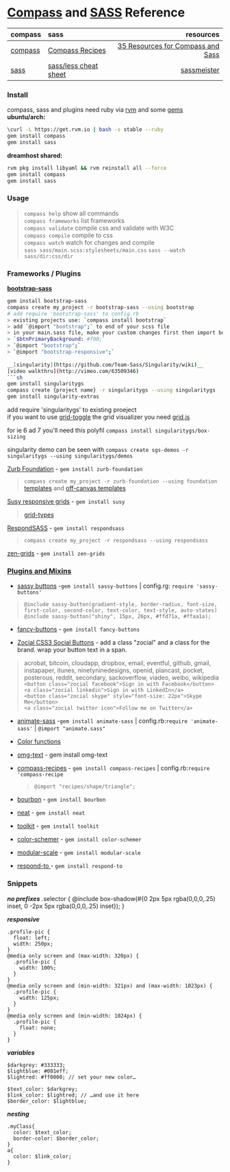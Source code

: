 [Compass](http://compass-style.org/) and [SASS](http://sass-lang.com) Reference
========================================
| compass   | sass          |  resources         |
| --------- |:------------- | -------------:| 
|[compass](http://compass-style.org/reference/compass/)|[Compass Recipes](http://compass-recipes.moox.fr/) |[35 Resources for Compass and Sass](http://fuelyourcoding.com/35-great-resources-for-compass-and-sass/)|
|[sass](http://sass-lang.com/docs/yardoc/file.SASS_REFERENCE.html)|[sass/less cheat sheet](https://gist.github.com/chriseppstein/674726)|[sassmeister](http://sassmeister.com/)|

 
### Install
compass, sass and plugins need ruby via [rvm](https://rvm.io/rvm/install/) and some [gems](http://guides.rubygems.org/command-reference/)   
__ubuntu/arch:__   
```sh
\curl -L https://get.rvm.io | bash -s stable --ruby
gem install compass
gem install sass
```   
__dreamhost shared:__
```sh
rvm pkg install libyaml && rvm reinstall all --force
gem install compass
gem install sass
```
### Usage
>`compass help`          show all commands  
>`compass frameworks`     list frameworks   
>`compass validate`      compile css and validate with W3C  
>`compass compile`      compile to css  
>`compass watch`      watch for changes and compile  
>`sass sass/main.scss:stylesheets/main.css`
>`sass --watch sass/dir:css/dir`

### Frameworks / Plugins

[__bootstrap-sass__](https://github.com/thomas-mcdonald/bootstrap-sass)
```sh
gem install bootstrap-sass 
compass create my_project -r bootstrap-sass --using bootstrap
# add require 'bootstrap-sass' to config.rb  
> existing projects use: `compass install bootstrap`  
> add `@import "bootstrap";` to end of your scss file   
> in your main.sass file, make your custom changes first then import boostrap to overide   
> `$btnPrimaryBackground: #f00;`  
> `@import "bootstrap";`  
> `@import "bootstrap-responsive";`    
    
__[singularity](https://github.com/Team-Sass/Singularity/wiki)__    
[video walkthru](http://vimeo.com/63509346)   
```sh
gem install singularitygs
compass create {project name} -r singularitygs --using singularitygs
gem install singularity-extras
```
add require 'singularitygs' to existing proeject    
if you want to use [grid-toggle](https://github.com/Team-Sass/Singularity/wiki/Creating-Grids#visualizing-your-grids) the grid visualizer you need [grid.js](https://github.com/Team-Sass/Singularity/blob/1.x.x/templates/project/grid.js)

for ie 6 ad 7 you'll need this polyfil `compass install singularitygs/box-sizing`

singularity demo can be seen with `compass create sgs-demos -r singularitygs --using singularitygs/demos`

[Zurb Foundation](http://foundation.zurb.com/docs/sass.html) - `gem install zurb-foundation`
> `compass create my_project -r zurb-foundation --using foundation`  
> [templates](http://foundation.zurb.com/templates.php) and [off-canvas templates](http://www.zurb.com/playground/off-canvas-layouts)

[Susy responsive grids](http://susy.oddbird.net/) - `gem install susy`
> [grid-types](http://susy.oddbird.net/demos/grid-types/)

[RespondSASS](http://my-html-codes.com/respondsass/index.html) - `gem install respondsass`
> `compass create my_project -r respondsass --using respondsass`

[zen-grids](http://zengrids.com/) - `gem install zen-grids`


### [Plugins and Mixins](http://thesassway.com/projects)

- [sassy buttons](http://jaredhardy.com/sassy-buttons/) -`gem install sassy-buttons` | config.rg: `require 'sassy-buttons'`  
> `@include sassy-button(gradient-style, border-radius, font-size, first-color, second-color, text-color, text-style, auto-states)`  
> `@include sassy-button("shiny", 15px, 26px, #ffd71a, #ffaa1a);`  

- [fancy-buttons](xxx) - `gem install fancy-buttons`

- [Zocial CSS3 Social Buttons](http://zocial.smcllns.com/sample.html) - add a class "zocial" and a class for the brand. wrap your button text in a span. 
> acrobat,  bitcoin,  cloudapp,  dropbox,  email,  eventful, github, gmail, instapaper, itunes, ninetyninedesigns, openid, plancast, pocket, posterous, reddit, secondary, sackoverflow, viadeo, weibo, wikipedia  
>`<button class="zocial facebook">Sign in with Facebook</button>`  
`<a class="zocial linkedin">Sign in with LinkedIn</a>`  
`<button class="zocial skype" style="font-size: 22px">Skype Me</button>`  
`<a class="zocial twitter icon">Follow me on Twitter</a>`  

- [animate-sass](http://daneden.me/animate/) -`gem install animate-sass`  | config.rb:`require 'animate-sass'` | `@import "animate.sass"`

- [Color functions](http://robots.thoughtbot.com/post/12974565313/controlling-color-with-sass-color-functions)

- [omg-text](http://jaredhardy.com/omg-text/) - gem install omg-text

- [compass-recipes](http://compass-recipes.moox.fr/) - `gem install compass-recipes`  |   config.rb:`require 'compass-recipe`
    > `@import "recipes/shape/triangle";`

- [bourbon](http://bourbon.io/docs/) - `gem install bourbon`

- [neat](http://neat.bourbon.io) - `gem install neat`
          
- [toolkit](https://github.com/Snugug/toolkit) - `gem install toolkit`

- [color-schemer]( https://github.com/scottkellum/color-schemer) - `gem install color-schemer`

- [modular-scale](https://github.com/scottkellum/modular-scale) - `gem install modular-scale`

- [respond-to ]( https://github.com/snugug/respond-to) - `gem install respond-to `



### Snippets

___no prefixes___
.selector {
  @include box-shadow(#{0 2px 5px rgba(0,0,0,.25) inset, 0 -2px 5px rgba(0,0,0,.25) inset});
}

___responsive___
```
.profile-pic {
  float: left;
  width: 250px;
}
@media only screen and (max-width: 320px) {
  .profile-pic {
    width: 100%;
  }
}
@media only screen and (min-width: 321px) and (max-width: 1023px) {
  .profile-pic {
    width: 125px;
  }
}
@media only screen and (min-width: 1024px) {
  .profile-pic {
    float: none;
  }
}
```
___variables___
```
$darkgrey: #333333;
$lightblue: #001eff;
$lightred: #ff0000; // set your new color…
 
$text_color: $darkgrey;
$link_color: $lightred; // …and use it here
$border_color: $lightblue;
```
___nesting___
```
.myClass{
  color: $text_color;
  border-color: $border_color;
}
a{
  color: $link_color;
}
```
